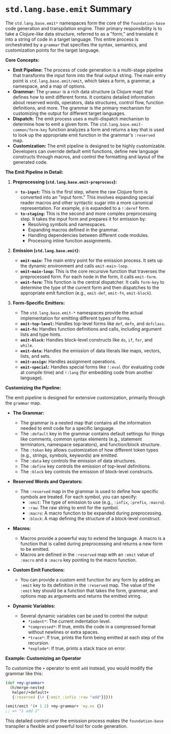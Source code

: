 # `std.lang.base.emit` Summary

The `std.lang.base.emit*` namespaces form the core of the `foundation-base` code generation and transpilation engine. Their primary responsibility is to take a Clojure-like data structure, referred to as a "form," and translate it into a string of code in a target language. This entire process is orchestrated by a `grammar` that specifies the syntax, semantics, and customization points for the target language.

**Core Concepts:**

*   **Emit Pipeline:** The process of code generation is a multi-stage pipeline that transforms the input form into the final output string. The main entry point is `std.lang.base.emit/emit`, which takes a form, a grammar, a namespace, and a map of options.
*   **Grammar:** The `grammar` is a rich data structure (a Clojure map) that defines how to emit different forms. It contains detailed information about reserved words, operators, data structures, control flow, function definitions, and more. The grammar is the primary mechanism for customizing the output for different target languages.
*   **Dispatch:** The emit process uses a multi-dispatch mechanism to determine how to emit a given form. The `std.lang.base.emit-common/form-key` function analyzes a form and returns a key that is used to look up the appropriate emit function in the grammar's `:reserved` map.
*   **Customization:** The emit pipeline is designed to be highly customizable. Developers can override default emit functions, define new language constructs through macros, and control the formatting and layout of the generated code.

**The Emit Pipeline in Detail:**

1.  **Preprocessing (`std.lang.base.emit-preprocess`):**
    *   **`to-input`:** This is the first step, where the raw Clojure form is converted into an "input form." This involves expanding special reader macros and other syntactic sugar into a more canonical representation. For example, `@` is expanded to a `!:deref` form.
    *   **`to-staging`:** This is the second and more complex preprocessing step. It takes the input form and prepares it for emission by:
        *   Resolving symbols and namespaces.
        *   Expanding macros defined in the grammar.
        *   Handling dependencies between different code modules.
        *   Processing inline function assignments.

2.  **Emission (`std.lang.base.emit`):**
    *   **`emit-main`:** The main entry point for the emission process. It sets up the dynamic environment and calls `emit-main-loop`.
    *   **`emit-main-loop`:** This is the core recursive function that traverses the preprocessed form. For each node in the form, it calls `emit-form`.
    *   **`emit-form`:** This function is the central dispatcher. It calls `form-key` to determine the type of the current form and then dispatches to the appropriate emit function (e.g., `emit-def`, `emit-fn`, `emit-block`).

3.  **Form-Specific Emitters:**
    *   The `std.lang.base.emit-*` namespaces provide the actual implementation for emitting different types of forms.
    *   **`emit-top-level`:** Handles top-level forms like `def`, `defn`, and `defclass`.
    *   **`emit-fn`:** Handles function definitions and calls, including argument lists and type hints.
    *   **`emit-block`:** Handles block-level constructs like `do`, `if`, `for`, and `while`.
    *   **`emit-data`:** Handles the emission of data literals like maps, vectors, lists, and sets.
    *   **`emit-assign`:** Handles assignment operations.
    *   **`emit-special`:** Handles special forms like `!:eval` (for evaluating code at compile time) and `!:lang` (for embedding code from another language).

**Customizing the Pipeline:**

The emit pipeline is designed for extensive customization, primarily through the `grammar` map.

*   **The Grammar:**
    *   The grammar is a nested map that contains all the information needed to emit code for a specific language.
    *   The `:default` key in the grammar contains default settings for things like comments, common syntax elements (e.g., statement terminators, namespace separators), and function/block structure.
    *   The `:token` key allows customization of how different token types (e.g., strings, symbols, keywords) are emitted.
    *   The `:data` key controls the emission of data structures.
    *   The `:define` key controls the emission of top-level definitions.
    *   The `:block` key controls the emission of block-level constructs.

*   **Reserved Words and Operators:**
    *   The `:reserved` map in the grammar is used to define how specific symbols are treated. For each symbol, you can specify:
        *   `:emit`: The type of emission to use (e.g., `:infix`, `:prefix`, `:macro`).
        *   `:raw`: The raw string to emit for the symbol.
        *   `:macro`: A macro function to be expanded during preprocessing.
        *   `:block`: A map defining the structure of a block-level construct.

*   **Macros:**
    *   Macros provide a powerful way to extend the language. A macro is a function that is called during preprocessing and returns a new form to be emitted.
    *   Macros are defined in the `:reserved` map with an `:emit` value of `:macro` and a `:macro` key pointing to the macro function.

*   **Custom Emit Functions:**
    *   You can provide a custom emit function for any form by adding an `:emit` key to its definition in the `:reserved` map. The value of the `:emit` key should be a function that takes the form, grammar, and options map as arguments and returns the emitted string.

*   **Dynamic Variables:**
    *   Several dynamic variables can be used to control the output:
        *   `*indent*`: The current indentation level.
        *   `*compressed*`: If true, emits the code in a compressed format without newlines or extra spaces.
        *   `*trace*`: If true, prints the form being emitted at each step of the recursion.
        *   `*explode*`: If true, prints a stack trace on error.

**Example: Customizing an Operator**

To customize the `+` operator to emit `add` instead, you would modify the grammar like this:

```clojure
(def +my-grammar+
  (h/merge-nested
   helper/+default+
   {:reserved {\+ {:emit :infix :raw "add"}}}))

(emit/emit '(+ 1 2) +my-grammar+ 'my.ns {})
;; => "1 add 2"
```

This detailed control over the emission process makes the `foundation-base` transpiler a flexible and powerful tool for code generation.